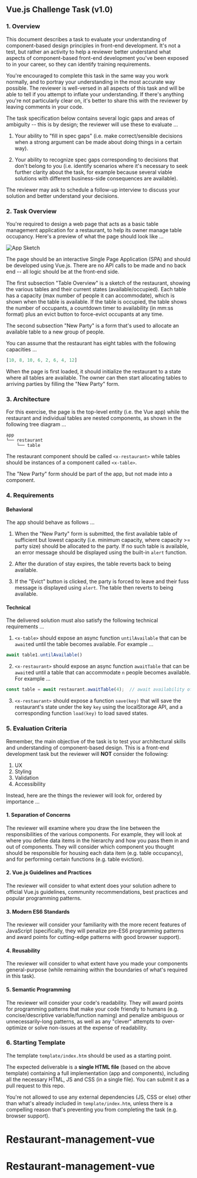 ## Vue.js Challenge Task (v1.0)

### 1. Overview

This document describes a task to evaluate your understanding of
component-based design principles in front-end development. It's not a test,
but rather an activity to help a reviewer better understand what aspects of
component-based front-end development you've been exposed to in your career,
so they can identify training requirements.

You're encouraged to complete this task in the same way you work normally, and
to portray your understanding in the most accurate way possible. The reviewer
is well-versed in all aspects of this task and will be able to tell if you
attempt to inflate your understanding. If there's anything you're not
particularly clear on, it's better to share this with the reviewer by leaving
comments in your code.

The task specification below contains several logic gaps and areas of
ambiguity -- this is by design; the reviewer will use these to evaluate ...

1. Your ability to "fill in spec gaps" (i.e. make correct/sensible decisions
when a strong argument can be made about doing things in a certain way).

2. Your ability to recognize spec gaps corresponding to decisions that don't
belong to you (i.e. identify scenarios where it's necessary to seek further
clarity about the task, for example because several viable solutions with
different business-side consequences are available).

The reviewer may ask to schedule a follow-up interview to discuss your
solution and better understand your decisions.

### 2. Task Overview

You're required to design a web page that acts as a basic table management
application for a restaurant, to help its owner manage table occupancy. Here's
a preview of what the page should look like ...

![App Sketch](svg/manager.svg)

The page should be an interactive Single Page Application (SPA) and should be
developed using Vue.js. There are no API calls to be made and no back end --
all logic should be at the front-end side.

The first subsection "Table Overview" is a sketch of the restaurant, showing
the various tables and their current states (available/occupied). Each table
has a capacity (max number of people it can accommodate), which is shown when
the table is available. If the table is occupied, the table shows the number
of occupants, a countdown timer to availability (in mm:ss format) plus an
evict button to force-evict occupants at any time.

The second subsection "New Party" is a form that's used to allocate an
available table to a new group of people.

You can assume that the restaurant has eight tables with the following
capacities ...

```js
[10, 8, 10, 6, 2, 6, 4, 12]
```

When the page is first loaded, it should initialize the restaurant to a state
where all tables are available. The owner can then start allocating tables to
arriving parties by filling the "New Party" form.

### 3. Architecture

For this exercise, the page is the top-level entity (i.e. the Vue app) while
the restaurant and individual tables are nested components, as shown in the
following tree diagram ...

```
app
└── restaurant
    └── table
```

The restaurant component should be called `<x-restaurant>` while tables should
be instances of a component called `<x-table>`.

The "New Party" form should be part of the app, but not made into a component.

### 4. Requirements

#### Behavioral

The app should behave as follows ...

1. When the "New Party" form is submitted, the first available table of
sufficient but lowest capacity (i.e. minimum capacity, where capacity >= party
size) should be allocated to the party. If no such table is available, an
error message should be displayed using the built-in `alert` function.

2. After the duration of stay expires, the table reverts back to being available.

3. If the "Evict" button is clicked, the party is forced to leave and their
fuss message is displayed using `alert`. The table then reverts to being
available.

#### Technical

The delivered solution must also satisfy the following technical requirements
...

1. `<x-table>` should expose an async function `untilAvailable` that can be
`await`ed until the table becomes available. For example ...

```js
await table1.untilAvailable()
```

2. `<x-restaurant>` should expose an async function `awaitTable` that can be
`await`ed until a table that can accommodate `n` people becomes available. For
example ...

```js
const table = await restaurant.awaitTable(4);  // await availability of table of size 4+
```

3. `<x-restaurant>` should expose a function `save(key)` that will save the
restaurant's state under the key `key` using the localStorage API, and a
corresponding function `load(key)` to load saved states.

### 5. Evaluation Criteria

Remember, the main objective of the task is to test your architectural skills
and understanding of component-based design. This is a front-end development
task but the reviewer will **NOT** consider the following:

1. UX
2. Styling
3. Validation
4. Accessibility

Instead, here are the things the reviewer will look for, ordered by importance
...

#### 1. Separation of Concerns

The reviewer will examine where you draw the line between the responsibilities
of the various components. For example, they will look at where you define
data items in the hierarchy and how you pass them in and out of components.
They will consider which component you thought should be responsible for
housing each data item (e.g. table occupancy), and for performing certain
functions (e.g. table eviction).

#### 2. Vue.js Guidelines and Practices

The reviewer will consider to what extent does your solution adhere to
official Vue.js guidelines, community recommendations, best practices and
popular programming patterns.

#### 3. Modern ES6 Standards

The reviewer will consider your familiarity with the more recent features of
JavaScript (specifically, they will penalize pre-ES6 programming patterns and
award points for cutting-edge patterns with good browser support).

#### 4. Reusability

The reviewer will consider to what extent have you made your components
general-purpose (while remaining within the boundaries of what's required in
this task).

#### 5. Semantic Programming

The reviewer will consider your code's readability. They will award points for
programming patterns that make your code friendly to humans (e.g.
concise/descriptive variable/function naming) and penalize ambiguous or
unnecessarily-long patterns, as well as any "clever" attempts to over-optimize
or solve non-issues at the expense of readability.

### 6. Starting Template

The template `template/index.htm` should be used as a starting point.

The expected deliverable is a **single HTML file** (based on the above
template) containing a full implementation (app and components), including all
the necessary HTML, JS and CSS (in a single file). You can submit it as a pull
request to this repo.

You're not allowed to use any external dependencies (JS, CSS or else) other
than what's already included in `template/index.htm`, unless there is a
compelling reason that's preventing you from completing the task (e.g. browser
support).
# Restaurant-management-vue
# Restaurant-management-vue
